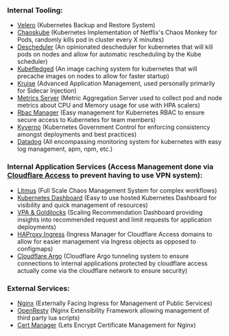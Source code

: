 ### Internal Tooling:
- [Velero](http://velero.io) (Kubernetes Backup and Restore System)
- [Chaoskube](https://github.com/linki/chaoskube) (Kubernetes Implementation of Netflix's Chaos Monkey for Pods, randomly kills pod in cluster every X minutes)
- [Descheduler](https://github.com/kubernetes-sigs/descheduler) (An opinionated descheduler for kubernetes that will kill pods on nodes and allow for automatic rescheduling by the Kube scheduler)
- [Kubefledged](https://github.com/senthilrch/kube-fledged) (An image caching system for kubernetes that will precache images on nodes to allow for faster startup)
- [Kruise](https://github.com/openkruise/kruise/blob/master/README.md) (Advanced Application Management, used personally primarily for Sidecar Injection)
- [Metrics Server](https://github.com/kubernetes-sigs/metrics-server) (Metric Aggregation Server used to collect pod and node metrics about CPU and Memory usage for use with HPA scalers)
- [Rbac Manager](https://rbac-manager.docs.fairwinds.com/introduction/#the-benefits) (Easy management for Kubernetes RBAC to ensure secure access to Kubernetes for team members)
- [Kyverno](https://kyverno.io) (Kubernetes Government Control for enforcing consistency amongst deployments and best practices)
- [Datadog](https://www.datadoghq.com) (All encompassing monitoring system for kubernetes with easy log management, apm, npm, etc.)


### Internal Application Services (Access Management done via [Cloudflare Access](https://www.cloudflare.com/en-gb/teams/access/) to prevent having to use VPN system):
- [Litmus](https://litmuschaos.io) (Full Scale Chaos Management System for complex workflows)
- [Kubernetes Dashboard](https://github.com/kubernetes/dashboard) (Easy to use hosted Kubernetes Dashboard for visibility and quick management of resources)
- [VPA & Goldilocks](https://github.com/FairwindsOps/goldilocks) (Scaling Recommendation Dashboard providing insights into recommended request and limit requests for application deployments)
- [HAProxy Ingress](http://www.haproxy.org) (Ingress Manager for Cloudflare Access domains to allow for easier management via Ingress objects as opposed to configmaps)
- [Cloudflare Argo](https://www.cloudflare.com/en-gb/products/argo-smart-routing/) (Cloudflare Argo tunneling system to ensure connections to internal applications protected by cloudflare access actually come via the cloudflare network to ensure security)


### External Services:
- [Nginx](https://nginx.org) (Externally Facing Ingress for Management of Public Services)
- [OpenResty](https://openresty.org/en/) (Nginx Extensibility Framework allowing management of third party lua scripts)
- [Cert Manager](https://cert-manager.io) (Lets Encrypt Certificate Management for Nginx)